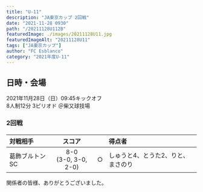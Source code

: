 ```yaml
---
title: "U-11"
description: "JA東京カップ 2回戦"
date: "2021-11-28 0930"
path: "/20211128U112B"
featuredImage: ./images/20211128U11.jpg
featuredImageAlt: "20211128U11"
tags: ["JA東京カップ"]
author: "FC Esblanco"
category: "2021年度U-11"
---
```


## 日時・会場

2021年11月28日（日）09:45キックオフ  
8人制12分 3ピリオド
＠柴又球技場

### 2回戦

#### 

| 対戦相手| スコア        |   | 得点者  |
|:----|:------------:|:-:|:--------|
|葛飾ブルトンSC| 8-0<br>(3-0, 3-0, 2-0) | ○ |しゅうと4、とうた2、りと、まさのり|

関係者の皆様、ありがとうございました。
